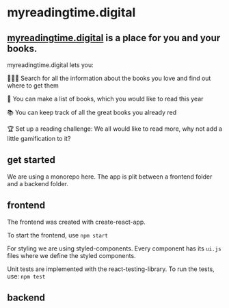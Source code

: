 # myreadingtime.digital

## [myreadingtime.digital](myreadingtime.digital) is a place for **you** and your **books**.

myreadingtime.digital lets you:

🕵🏼‍♀️ Search for all the information about the books you love and find out where to get them

📝 You can make a list of books, which you would like to read this year

📚 You can keep track of all the great books you already red

🏆 Set up a reading challenge: We all would like to read more, why not add a little gamification to it?

## get started

We are using a monorepo here. The app is plit between a frontend folder and a backend folder.

## frontend

The frontend was created with create-react-app.

To start the frontend, use
`npm start`

For styling we are using styled-components. Every component has its `ui.js` files where we define the styled components.

Unit tests are implemented with the react-testing-library. To run the tests, use:
`npm test`

## backend

